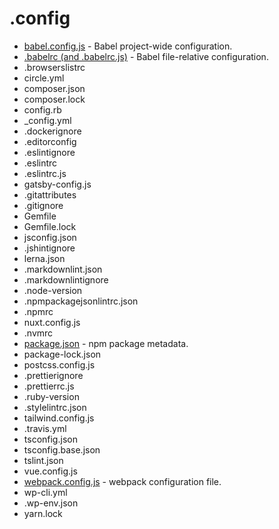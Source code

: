 # .config

- [babel.config.js](https://babeljs.io/docs/en/7.5.0/config-files) - Babel project-wide configuration.
- [.babelrc (and .babelrc.js)](https://babeljs.io/docs/en/7.5.0/config-files) - Babel file-relative configuration.
- .browserslistrc
- circle.yml
- composer.json
- composer.lock
- config.rb
- _config.yml
- .dockerignore
- .editorconfig
- .eslintignore
- .eslintrc
- .eslintrc.js
- gatsby-config.js
- .gitattributes
- .gitignore
- Gemfile
- Gemfile.lock
- jsconfig.json
- .jshintignore
- lerna.json
- .markdownlint.json
- .markdownlintignore
- .node-version
- .npmpackagejsonlintrc.json
- .npmrc
- nuxt.config.js
- .nvmrc
- [package.json](https://docs.npmjs.com/files/package.json) - npm package metadata.
- package-lock.json
- postcss.config.js
- .prettierignore
- .prettierrc.js
- .ruby-version
- .stylelintrc.json
- tailwind.config.js
- .travis.yml
- tsconfig.json
- tsconfig.base.json
- tslint.json
- vue.config.js
- [webpack.config.js](https://webpack.js.org/configuration/) - webpack configuration file.
- wp-cli.yml
- .wp-env.json
- yarn.lock

